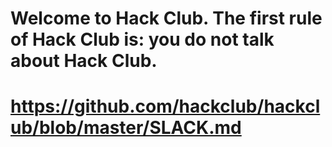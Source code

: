 # Welcome to Hack Club. The first rule of Hack Club is: you do not talk about Hack Club.


# https://github.com/hackclub/hackclub/blob/master/SLACK.md